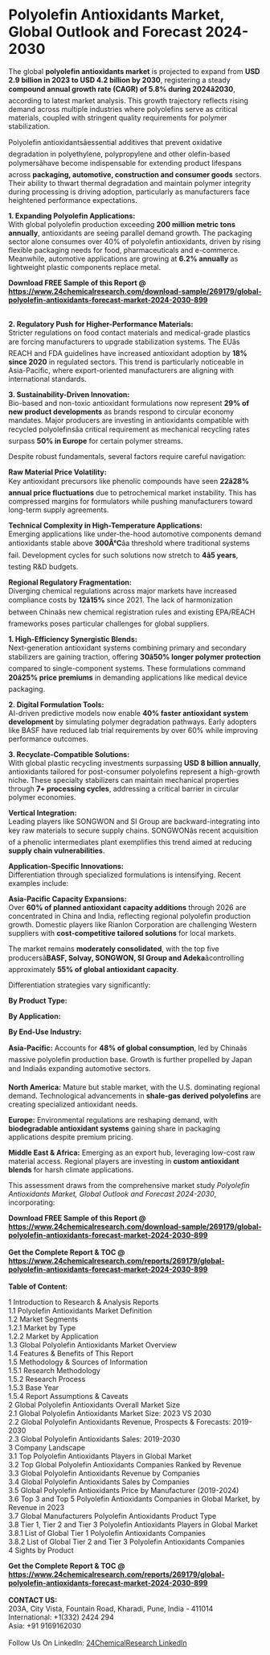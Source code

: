<h1>Polyolefin Antioxidants Market, Global Outlook and Forecast 2024-2030</h1><p>The global <strong>polyolefin antioxidants market</strong> is projected to expand from <strong>USD 2.9 billion in 2023 to USD 4.2 billion by 2030</strong>, registering a steady <strong>compound annual growth rate (CAGR) of 5.8% during 2024â2030</strong>, according to latest market analysis. This growth trajectory reflects rising demand across multiple industries where polyolefins serve as critical materials, coupled with stringent quality requirements for polymer stabilization.</p><p>Polyolefin antioxidantsâessential additives that prevent oxidative degradation in polyethylene, polypropylene and other olefin-based polymersâhave become indispensable for extending product lifespans across <strong>packaging, automotive, construction and consumer goods</strong> sectors. Their ability to thwart thermal degradation and maintain polymer integrity during processing is driving adoption, particularly as manufacturers face heightened performance expectations.</p><p><strong>1. Expanding Polyolefin Applications:</strong><br>
With global polyolefin production exceeding <strong>200 million metric tons annually</strong>, antioxidants are seeing parallel demand growth. The packaging sector alone consumes over 40% of polyolefin antioxidants, driven by rising flexible packaging needs for food, pharmaceuticals and e-commerce. Meanwhile, automotive applications are growing at <strong>6.2% annually</strong> as lightweight plastic components replace metal.</p><div><b>Download FREE Sample of this Report @ 
            <a href="https://www.24chemicalresearch.com/download-sample/269179/global-polyolefin-antioxidants-forecast-market-2024-2030-899">
            https://www.24chemicalresearch.com/download-sample/269179/global-polyolefin-antioxidants-forecast-market-2024-2030-899</a></b></div><br><p><strong>2. Regulatory Push for Higher-Performance Materials:</strong><br>
Stricter regulations on food contact materials and medical-grade plastics are forcing manufacturers to upgrade stabilization systems. The EUâs REACH and FDA guidelines have increased antioxidant adoption by <strong>18% since 2020</strong> in regulated sectors. This trend is particularly noticeable in Asia-Pacific, where export-oriented manufacturers are aligning with international standards.</p><p><strong>3. Sustainability-Driven Innovation:</strong><br>
Bio-based and non-toxic antioxidant formulations now represent <strong>29% of new product developments</strong> as brands respond to circular economy mandates. Major producers are investing in antioxidants compatible with recycled polyolefinsâa critical requirement as mechanical recycling rates surpass <strong>50% in Europe</strong> for certain polymer streams.</p><p>Despite robust fundamentals, several factors require careful navigation:</p><p><strong>Raw Material Price Volatility:</strong><br>
	Key antioxidant precursors like phenolic compounds have seen <strong>22â28% annual price fluctuations</strong> due to petrochemical market instability. This has compressed margins for formulators while pushing manufacturers toward long-term supply agreements.</p><p><strong>Technical Complexity in High-Temperature Applications:</strong><br>
	Emerging applications like under-the-hood automotive components demand antioxidants stable above <strong>300Â°C</strong>âa threshold where traditional systems fail. Development cycles for such solutions now stretch to <strong>4â5 years</strong>, testing R&amp;D budgets.</p><p><strong>Regional Regulatory Fragmentation:</strong><br>
	Diverging chemical regulations across major markets have increased compliance costs by <strong>12â15%</strong> since 2021. The lack of harmonization between Chinaâs new chemical registration rules and existing EPA/REACH frameworks poses particular challenges for global suppliers.</p><p><strong>1. High-Efficiency Synergistic Blends:</strong><br>
Next-generation antioxidant systems combining primary and secondary stabilizers are gaining traction, offering <strong>30â50% longer polymer protection</strong> compared to single-component systems. These formulations command <strong>20â25% price premiums</strong> in demanding applications like medical device packaging.</p><p><strong>2. Digital Formulation Tools:</strong><br>
AI-driven predictive models now enable <strong>40% faster antioxidant system development</strong> by simulating polymer degradation pathways. Early adopters like BASF have reduced lab trial requirements by over 60% while improving performance outcomes.</p><p><strong>3. Recyclate-Compatible Solutions:</strong><br>
With global plastic recycling investments surpassing <strong>USD 8 billion annually</strong>, antioxidants tailored for post-consumer polyolefins represent a high-growth niche. These specialty stabilizers can maintain mechanical properties through <strong>7+ processing cycles</strong>, addressing a critical barrier in circular polymer economies.</p><p><strong>Vertical Integration:</strong><br>
	Leading players like SONGWON and SI Group are backward-integrating into key raw materials to secure supply chains. SONGWONâs recent acquisition of a phenolic intermediates plant exemplifies this trend aimed at reducing <strong>supply chain vulnerabilities</strong>.</p><p><strong>Application-Specific Innovations:</strong><br>
	Differentiation through specialized formulations is intensifying. Recent examples include:
	</p><p><strong>Asia-Pacific Capacity Expansions:</strong><br>
	Over <strong>60% of planned antioxidant capacity additions</strong> through 2026 are concentrated in China and India, reflecting regional polyolefin production growth. Domestic players like Rianlon Corporation are challenging Western suppliers with <strong>cost-competitive tailored solutions</strong> for local markets.</p><p>The market remains <strong>moderately consolidated</strong>, with the top five producersâ<strong>BASF, Solvay, SONGWON, SI Group and Adeka</strong>âcontrolling approximately <strong>55% of global antioxidant capacity</strong>.</p><p>Differentiation strategies vary significantly:
</p><p><strong>By Product Type:</strong></p><p><strong>By Application:</strong></p><p><strong>By End-Use Industry:</strong></p><p><strong>Asia-Pacific:</strong> Accounts for <strong>48% of global consumption</strong>, led by Chinaâs massive polyolefin production base. Growth is further propelled by Japan and Indiaâs expanding automotive sectors.</p><p><strong>North America:</strong> Mature but stable market, with the U.S. dominating regional demand. Technological advancements in <strong>shale-gas derived polyolefins</strong> are creating specialized antioxidant needs.</p><p><strong>Europe:</strong> Environmental regulations are reshaping demand, with <strong>biodegradable antioxidant systems</strong> gaining share in packaging applications despite premium pricing.</p><p><strong>Middle East &amp; Africa:</strong> Emerging as an export hub, leveraging low-cost raw material access. Regional players are investing in <strong>custom antioxidant blends</strong> for harsh climate applications.</p><p>This assessment draws from the comprehensive market study <em>Polyolefin Antioxidants Market, Global Outlook and Forecast 2024-2030</em>, incorporating:
</p><div><b>Download FREE Sample of this Report @ 
            <a href="https://www.24chemicalresearch.com/download-sample/269179/global-polyolefin-antioxidants-forecast-market-2024-2030-899">
            https://www.24chemicalresearch.com/download-sample/269179/global-polyolefin-antioxidants-forecast-market-2024-2030-899</a></b></div><br><div><b>Get the Complete Report & TOC @ 
            <a href="https://www.24chemicalresearch.com/reports/269179/global-polyolefin-antioxidants-forecast-market-2024-2030-899">
            https://www.24chemicalresearch.com/reports/269179/global-polyolefin-antioxidants-forecast-market-2024-2030-899</a></b></div><br>
            <b>Table of Content:</b><p>1 Introduction to Research & Analysis Reports<br />
    1.1 Polyolefin Antioxidants Market Definition<br />
    1.2 Market Segments<br />
        1.2.1 Market by Type<br />
        1.2.2 Market by Application<br />
    1.3 Global Polyolefin Antioxidants Market Overview<br />
    1.4 Features & Benefits of This Report<br />
    1.5 Methodology & Sources of Information<br />
        1.5.1 Research Methodology<br />
        1.5.2 Research Process<br />
        1.5.3 Base Year<br />
        1.5.4 Report Assumptions & Caveats<br />
2 Global Polyolefin Antioxidants Overall Market Size<br />
    2.1 Global Polyolefin Antioxidants Market Size: 2023 VS 2030<br />
    2.2 Global Polyolefin Antioxidants Revenue, Prospects & Forecasts: 2019-2030<br />
    2.3 Global Polyolefin Antioxidants Sales: 2019-2030<br />
3 Company Landscape<br />
    3.1 Top Polyolefin Antioxidants Players in Global Market<br />
    3.2 Top Global Polyolefin Antioxidants Companies Ranked by Revenue<br />
    3.3 Global Polyolefin Antioxidants Revenue by Companies<br />
    3.4 Global Polyolefin Antioxidants Sales by Companies<br />
    3.5 Global Polyolefin Antioxidants Price by Manufacturer (2019-2024)<br />
    3.6 Top 3 and Top 5 Polyolefin Antioxidants Companies in Global Market, by Revenue in 2023<br />
    3.7 Global Manufacturers Polyolefin Antioxidants Product Type<br />
    3.8 Tier 1, Tier 2 and Tier 3 Polyolefin Antioxidants Players in Global Market<br />
        3.8.1 List of Global Tier 1 Polyolefin Antioxidants Companies<br />
        3.8.2 List of Global Tier 2 and Tier 3 Polyolefin Antioxidants Companies<br />
4 Sights by Product</p><div><b>Get the Complete Report & TOC @ 
            <a href="https://www.24chemicalresearch.com/reports/269179/global-polyolefin-antioxidants-forecast-market-2024-2030-899">
            https://www.24chemicalresearch.com/reports/269179/global-polyolefin-antioxidants-forecast-market-2024-2030-899</a></b></div><br><b>CONTACT US:</b><br>
            203A, City Vista, Fountain Road, Kharadi, Pune, India - 411014<br>
            International: +1(332) 2424 294<br>
            Asia: +91 9169162030 <br><br>
            Follow Us On LinkedIn: <a href="https://www.linkedin.com/company/24chemicalresearch/">24ChemicalResearch LinkedIn</a>